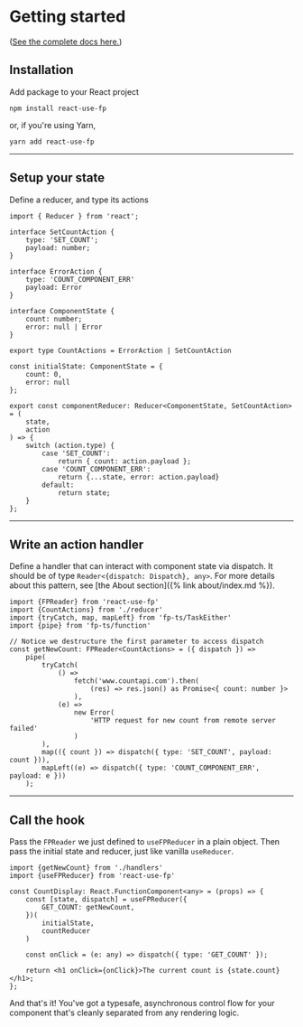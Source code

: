 # Getting started
([See the complete docs here.](https://rossh87.github.io/react-use-fp))

## Installation
Add package to your React project

```
npm install react-use-fp
```
or, if you're using Yarn,
```
yarn add react-use-fp
```
---

## Setup your state
Define a reducer, and type its actions

```
import { Reducer } from 'react';

interface SetCountAction {
	type: 'SET_COUNT';
	payload: number;
}

interface ErrorAction {
	type: 'COUNT_COMPONENT_ERR'
	payload: Error
}

interface ComponentState {
	count: number;
	error: null | Error
}

export type CountActions = ErrorAction | SetCountAction

const initialState: ComponentState = {
	count: 0,
	error: null
};

export const componentReducer: Reducer<ComponentState, SetCountAction> = (
	state,
	action
) => {
	switch (action.type) {
		case 'SET_COUNT':
			return { count: action.payload };
		case 'COUNT_COMPONENT_ERR':
			return {...state, error: action.payload}
		default:
			return state;
	}
};
```
---
## Write an action handler
Define a handler that can interact with component state via  dispatch.  It should be of type
`Reader<{dispatch: Dispatch}, any>`.  For more details about this pattern, see [the About section]({% link about/index.md %}).
```
import {FPReader} from 'react-use-fp'
import {CountActions} from './reducer'
import {tryCatch, map, mapLeft} from 'fp-ts/TaskEither'
import {pipe} from 'fp-ts/function'

// Notice we destructure the first parameter to access dispatch
const getNewCount: FPReader<CountActions> = ({ dispatch }) =>
	pipe(
		tryCatch(
			() =>
				fetch('www.countapi.com').then(
					(res) => res.json() as Promise<{ count: number }>
				),
			(e) =>
				new Error(
					'HTTP request for new count from remote server failed'
				)
		),
		map(({ count }) => dispatch({ type: 'SET_COUNT', payload: count })),
		mapLeft((e) => dispatch({ type: 'COUNT_COMPONENT_ERR', payload: e }))
	);
```

---
## Call the hook
Pass the `FPReader` we just defined to `useFPReducer` in a plain object.  Then pass the initial state and reducer, just like vanilla `useReducer`.
```
import {getNewCount} from './handlers'
import {useFPReducer} from 'react-use-fp'

const CountDisplay: React.FunctionComponent<any> = (props) => {
	const [state, dispatch] = useFPReducer({
		GET_COUNT: getNewCount,
	})(
		initialState,
		countReducer
	)

	const onClick = (e: any) => dispatch({ type: 'GET_COUNT' });

	return <h1 onClick={onClick}>The current count is {state.count}</h1>;
};
```
And that's it!  You've got a typesafe, asynchronous control flow for your component that's cleanly separated from any rendering logic.